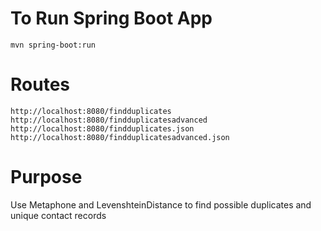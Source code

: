 # To Run Spring Boot App
`mvn spring-boot:run`

# Routes
`http://localhost:8080/findduplicates`  
`http://localhost:8080/findduplicatesadvanced`  
`http://localhost:8080/findduplicates.json`  
`http://localhost:8080/findduplicatesadvanced.json`  

# Purpose
Use Metaphone and LevenshteinDistance to find possible duplicates and unique contact records
